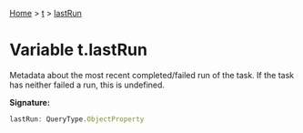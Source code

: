 [Home](../../../index.md) &gt; [t](../../t.md) &gt; [lastRun](./lastrun.md)

# Variable t.lastRun

Metadata about the most recent completed/failed run of the task. If the task has neither failed a run, this is undefined.

<b>Signature:</b>

```typescript
lastRun: QueryType.ObjectProperty
```
